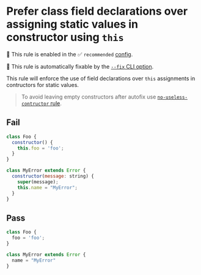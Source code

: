 # Prefer class field declarations over assigning static values in constructor using `this`

💼 This rule is enabled in the ✅ `recommended` [config](https://github.com/sindresorhus/eslint-plugin-unicorn#preset-configs-eslintconfigjs).

🔧 This rule is automatically fixable by the [`--fix` CLI option](https://eslint.org/docs/latest/user-guide/command-line-interface#--fix).

<!-- end auto-generated rule header -->
<!-- Do not manually modify this header. Run: `npm run fix:eslint-docs` -->

This rule will enforce the use of field declarations over `this` assignments in contructors for static values.

> To avoid leaving empty constructors after autofix use [`no-useless-contructor` rule](https://eslint.org/docs/latest/rules/no-useless-constructor).

## Fail

```js
class Foo {
  constructor() {
    this.foo = 'foo';
  }
}

class MyError extends Error {
  constructor(message: string) {
    super(message);
    this.name = "MyError";
  }
}
```

## Pass

```js
class Foo {
  foo = 'foo';
}

class MyError extends Error {
  name = "MyError"
}
```
